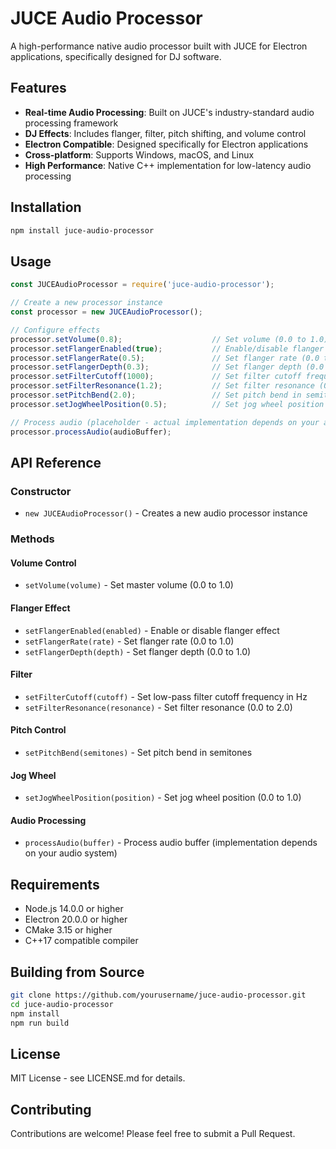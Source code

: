 # JUCE Audio Processor

A high-performance native audio processor built with JUCE for Electron applications, specifically designed for DJ software.

## Features

- **Real-time Audio Processing**: Built on JUCE's industry-standard audio processing framework
- **DJ Effects**: Includes flanger, filter, pitch shifting, and volume control
- **Electron Compatible**: Designed specifically for Electron applications
- **Cross-platform**: Supports Windows, macOS, and Linux
- **High Performance**: Native C++ implementation for low-latency audio processing

## Installation

```bash
npm install juce-audio-processor
```

## Usage

```javascript
const JUCEAudioProcessor = require('juce-audio-processor');

// Create a new processor instance
const processor = new JUCEAudioProcessor();

// Configure effects
processor.setVolume(0.8);                    // Set volume (0.0 to 1.0)
processor.setFlangerEnabled(true);           // Enable/disable flanger
processor.setFlangerRate(0.5);               // Set flanger rate (0.0 to 1.0)
processor.setFlangerDepth(0.3);              // Set flanger depth (0.0 to 1.0)
processor.setFilterCutoff(1000);             // Set filter cutoff frequency (Hz)
processor.setFilterResonance(1.2);           // Set filter resonance (0.0 to 2.0)
processor.setPitchBend(2.0);                 // Set pitch bend in semitones
processor.setJogWheelPosition(0.5);          // Set jog wheel position (0.0 to 1.0)

// Process audio (placeholder - actual implementation depends on your audio system)
processor.processAudio(audioBuffer);
```

## API Reference

### Constructor
- `new JUCEAudioProcessor()` - Creates a new audio processor instance

### Methods

#### Volume Control
- `setVolume(volume)` - Set master volume (0.0 to 1.0)

#### Flanger Effect
- `setFlangerEnabled(enabled)` - Enable or disable flanger effect
- `setFlangerRate(rate)` - Set flanger rate (0.0 to 1.0)
- `setFlangerDepth(depth)` - Set flanger depth (0.0 to 1.0)

#### Filter
- `setFilterCutoff(cutoff)` - Set low-pass filter cutoff frequency in Hz
- `setFilterResonance(resonance)` - Set filter resonance (0.0 to 2.0)

#### Pitch Control
- `setPitchBend(semitones)` - Set pitch bend in semitones

#### Jog Wheel
- `setJogWheelPosition(position)` - Set jog wheel position (0.0 to 1.0)

#### Audio Processing
- `processAudio(buffer)` - Process audio buffer (implementation depends on your audio system)

## Requirements

- Node.js 14.0.0 or higher
- Electron 20.0.0 or higher
- CMake 3.15 or higher
- C++17 compatible compiler

## Building from Source

```bash
git clone https://github.com/yourusername/juce-audio-processor.git
cd juce-audio-processor
npm install
npm run build
```

## License

MIT License - see LICENSE.md for details.

## Contributing

Contributions are welcome! Please feel free to submit a Pull Request.
